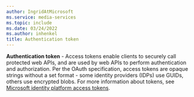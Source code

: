 ```yaml
---
author: IngridAtMicrosoft
ms.service: media-services
ms.topic: include
ms.date: 03/24/2022
ms.author: inhenkel
title: Authentication token
---
```


**Authentication token** - Access tokens enable clients to securely call protected web APIs, and are used by web APIs to perform authentication and authorization. Per the OAuth specification, access tokens are opaque strings without a set format - some identity providers (IDPs) use GUIDs, others use encrypted blobs. For more information about tokens, see [Microsoft identity platform access tokens](https://docs.microsoft.com/azure/active-directory/develop/access-tokens).
